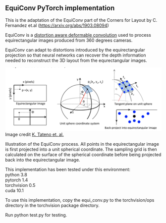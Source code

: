 ## EquiConv PyTorch implementation

This is the adaptation of the EquiConv part of the Corners for Layout by C. Fernandez et.al (https://arxiv.org/abs/1903.08094)

EquiConv is a [distortion aware deformable convolution](http://openaccess.thecvf.com/content_ECCV_2018/papers/Keisuke_Tateno_Distortion-Aware_Convolutional_Filters_ECCV_2018_paper.pdf) used to process equirectangular images produced from 360 degrees  cameras.

EquiConv can adapt to distortions introduced by the equirectangular projection so that neural networks can recover the depth information needed to reconstruct the 3D layout from the equrectangular images.  

![equirectangular convolution](equirectangular_convolution.png)
Image credit [K. Tateno et. al.](http://openaccess.thecvf.com/content_ECCV_2018/papers/Keisuke_Tateno_Distortion-Aware_Convolutional_Filters_ECCV_2018_paper.pdf)

Illustration of the EquiConv process. All points in the equirectangular image is first projected into a unit spherical coordinate. The sampling grid is then calculated on the surface of the spherical coordinate before being projected back into the equirectangular image.


This implementation has been tested under this environment:\
python 3.8\
pytorch 1.4\
torchvision 0.5\
cuda 10.1


To use this implementation, copy the equi_conv.py to the torchvision/ops directory in the torchvision package directory.

Run python test.py for testing.     
